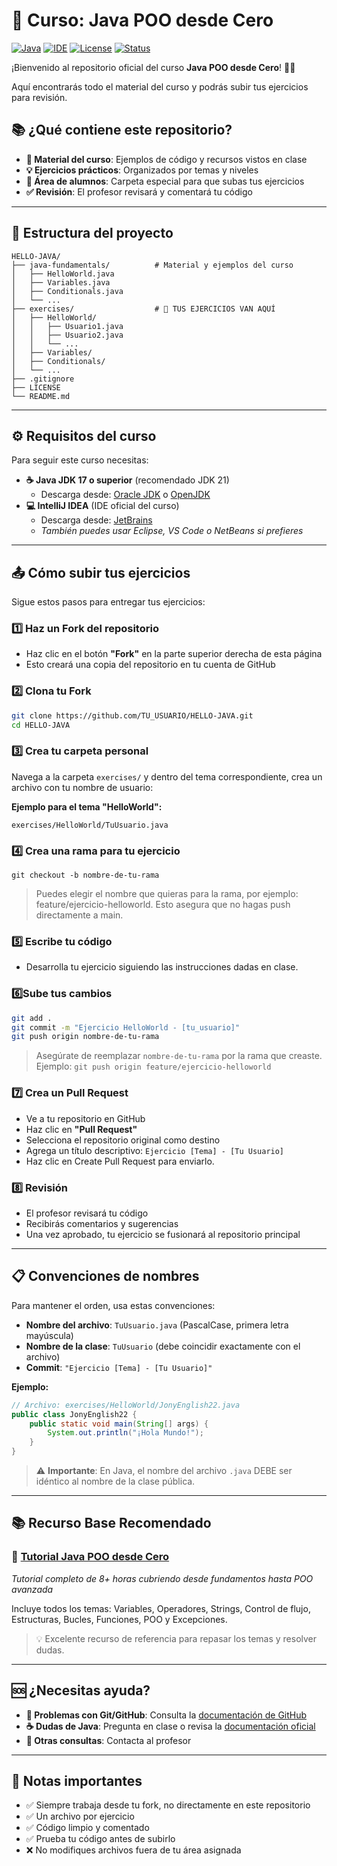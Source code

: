 # 🚀 Curso: Java POO desde Cero

[![Java](https://img.shields.io/badge/JAVA%2021+-FF4444?style=flat-square&logoColor=white&color=FF4444&labelColor=FF4444)](https://www.oracle.com/java/)
[![IDE](https://img.shields.io/badge/IDE%20IntelliJ-5555FF?style=flat-square&logoColor=white&color=5555FF&labelColor=5555FF)](https://www.jetbrains.com/idea/)
[![License](https://img.shields.io/badge/License%20MIT-44AA44?style=flat-square&logoColor=white&color=44AA44&labelColor=44AA44)](https://opensource.org/licenses/MIT)
[![Status](https://img.shields.io/badge/Status%20Activo-FF8800?style=flat-square&logoColor=white&color=FF8800&labelColor=FF8800)](https://github.com/tu-usuario/tu-repositorio)

¡Bienvenido al repositorio oficial del curso **Java POO desde Cero**! 👨‍💻

Aquí encontrarás todo el material del curso y podrás subir tus ejercicios para revisión.

## 📚 ¿Qué contiene este repositorio?

- **📖 Material del curso**: Ejemplos de código y recursos vistos en clase
- **💡 Ejercicios prácticos**: Organizados por temas y niveles
- **👥 Área de alumnos**: Carpeta especial para que subas tus ejercicios
- **✅ Revisión**: El profesor revisará y comentará tu código

---

## 📂 Estructura del proyecto

```
HELLO-JAVA/
├── java-fundamentals/          # Material y ejemplos del curso
│   ├── HelloWorld.java
│   ├── Variables.java
│   ├── Conditionals.java
│   └── ...
├── exercises/                  # 🎯 TUS EJERCICIOS VAN AQUÍ
│   ├── HelloWorld/
│   │   ├── Usuario1.java
│   │   ├── Usuario2.java
│   │   └── ...
│   ├── Variables/
│   ├── Conditionals/
│   └── ...
├── .gitignore
├── LICENSE
└── README.md
```

---

## ⚙️ Requisitos del curso

Para seguir este curso necesitas:

- **☕ Java JDK 17 o superior** (recomendado JDK 21)
  - Descarga desde: [Oracle JDK](https://www.oracle.com/java/technologies/downloads/) o [OpenJDK](https://openjdk.org/)
- **💻 IntelliJ IDEA** (IDE oficial del curso)
  - Descarga desde: [JetBrains](https://www.jetbrains.com/idea/)
  - *También puedes usar Eclipse, VS Code o NetBeans si prefieres*

---

## 📤 Cómo subir tus ejercicios

Sigue estos pasos para entregar tus ejercicios:

### 1️⃣ Haz un Fork del repositorio
- Haz clic en el botón **"Fork"** en la parte superior derecha de esta página
- Esto creará una copia del repositorio en tu cuenta de GitHub

### 2️⃣ Clona tu Fork
```bash
git clone https://github.com/TU_USUARIO/HELLO-JAVA.git
cd HELLO-JAVA
```

### 3️⃣ Crea tu carpeta personal
Navega a la carpeta `exercises/` y dentro del tema correspondiente, crea un archivo con tu nombre de usuario:

**Ejemplo para el tema "HelloWorld":**
```
exercises/HelloWorld/TuUsuario.java
```

### 4️⃣ Crea una rama para tu ejercicio
```
git checkout -b nombre-de-tu-rama
```
> Puedes elegir el nombre que quieras para la rama, por ejemplo: feature/ejercicio-helloworld.
Esto asegura que no hagas push directamente a main.

### 5️⃣ Escribe tu código
- Desarrolla tu ejercicio siguiendo las instrucciones dadas en clase.

### 6️⃣Sube tus cambios
```bash
git add .
git commit -m "Ejercicio HelloWorld - [tu_usuario]"
git push origin nombre-de-tu-rama
```
> Asegúrate de reemplazar `nombre-de-tu-rama` por la rama que creaste. 
Ejemplo: `git push origin feature/ejercicio-helloworld`

### 7️⃣ Crea un Pull Request
- Ve a tu repositorio en GitHub
- Haz clic en **"Pull Request"**
- Selecciona el repositorio original como destino
- Agrega un título descriptivo: `Ejercicio [Tema] - [Tu Usuario]`
- Haz clic en Create Pull Request para enviarlo.

### 8️⃣ Revisión
- El profesor revisará tu código
- Recibirás comentarios y sugerencias
- Una vez aprobado, tu ejercicio se fusionará al repositorio principal

---

## 📋 Convenciones de nombres

Para mantener el orden, usa estas convenciones:

- **Nombre del archivo**: `TuUsuario.java` (PascalCase, primera letra mayúscula)
- **Nombre de la clase**: `TuUsuario` (debe coincidir exactamente con el archivo)
- **Commit**: `"Ejercicio [Tema] - [Tu Usuario]"`

**Ejemplo:**
```java
// Archivo: exercises/HelloWorld/JonyEnglish22.java
public class JonyEnglish22 {
    public static void main(String[] args) {
        System.out.println("¡Hola Mundo!");
    }
}
```

> ⚠️ **Importante**: En Java, el nombre del archivo `.java` DEBE ser idéntico al nombre de la clase pública.

---

## 📚 Recurso Base Recomendado

### 🎥 [Tutorial Java POO desde Cero](https://youtu.be/JOAqpdM36wI) 
*Tutorial completo de 8+ horas cubriendo desde fundamentos hasta POO avanzada*

Incluye todos los temas: Variables, Operadores, Strings, Control de flujo, Estructuras, Bucles, Funciones, POO y Excepciones.

> 💡 Excelente recurso de referencia para repasar los temas y resolver dudas.

---

## 🆘 ¿Necesitas ayuda?

- **🐛 Problemas con Git/GitHub**: Consulta la [documentación de GitHub](https://docs.github.com/)
- **☕ Dudas de Java**: Pregunta en clase o revisa la [documentación oficial](https://docs.oracle.com/javase/tutorial/)
- **💬 Otras consultas**: Contacta al profesor

---

## 📝 Notas importantes

- ✅ Siempre trabaja desde tu fork, no directamente en este repositorio
- ✅ Un archivo por ejercicio
- ✅ Código limpio y comentado
- ✅ Prueba tu código antes de subirlo
- ❌ No modifiques archivos fuera de tu área asignada
